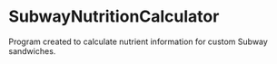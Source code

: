 # SubwayNutritionCalculator
Program created to calculate nutrient information for custom Subway sandwiches.
